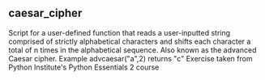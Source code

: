 ## **caesar_cipher**
Script for a user-defined function that reads a user-inputted string comprised of strictly alphabetical characters and shifts each character a total of n times in the alphabetical sequence. Also known as the advanced Caesar cipher. Example advcaesar("a",2) returns "c" Exercise taken from Python Institute's Python Essentials 2 course
